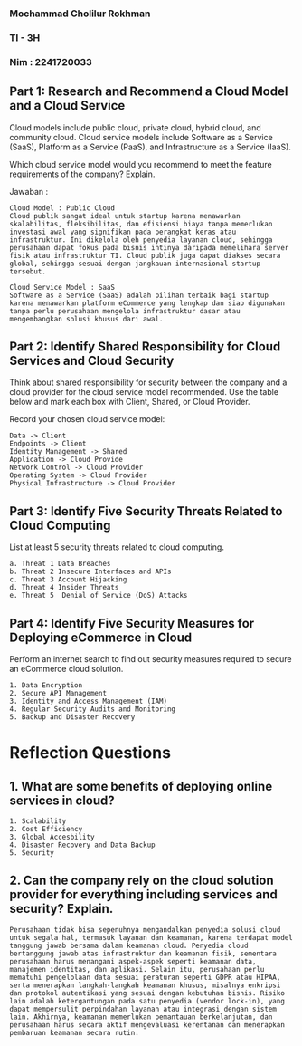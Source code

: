### Mochammad Cholilur Rokhman

### TI - 3H

### Nim : 2241720033

## Part 1: Research and Recommend a Cloud Model and a Cloud Service

Cloud models include public cloud, private cloud, hybrid cloud, and community cloud. Cloud service models include Software as a Service (SaaS), Platform as a Service (PaaS), and Infrastructure as a Service (IaaS).

Which cloud service model would you recommend to meet the feature requirements of the company? Explain.

Jawaban : <br>

    Cloud Model : Public Cloud
    Cloud publik sangat ideal untuk startup karena menawarkan skalabilitas, fleksibilitas, dan efisiensi biaya tanpa memerlukan investasi awal yang signifikan pada perangkat keras atau infrastruktur. Ini dikelola oleh penyedia layanan cloud, sehingga perusahaan dapat fokus pada bisnis intinya daripada memelihara server fisik atau infrastruktur TI. Cloud publik juga dapat diakses secara global, sehingga sesuai dengan jangkauan internasional startup tersebut.

    Cloud Service Model : SaaS
    Software as a Service (SaaS) adalah pilihan terbaik bagi startup karena menawarkan platform eCommerce yang lengkap dan siap digunakan tanpa perlu perusahaan mengelola infrastruktur dasar atau mengembangkan solusi khusus dari awal.

## Part 2: Identify Shared Responsibility for Cloud Services and Cloud Security

Think about shared responsibility for security between the company and a cloud provider for the cloud service model recommended. Use the table below and mark each box with Client, Shared, or Cloud Provider.

Record your chosen cloud service model:

    Data -> Client
    Endpoints -> Client
    Identity Management -> Shared
    Application -> Cloud Provide
    Network Control -> Cloud Provider
    Operating System -> Cloud Provider
    Physical Infrastructure -> Cloud Provider

## Part 3: Identify Five Security Threats Related to Cloud Computing

List at least 5 security threats related to cloud computing.

    a. Threat 1 Data Breaches
    b. Threat 2 Insecure Interfaces and APIs
    c. Threat 3 Account Hijacking
    d. Threat 4 Insider Threats
    e. Threat 5  Denial of Service (DoS) Attacks

## Part 4: Identify Five Security Measures for Deploying eCommerce in Cloud

Perform an internet search to find out security measures required to secure an eCommerce cloud solution.

    1. Data Encryption
    2. Secure API Management
    3. Identity and Access Management (IAM)
    4. Regular Security Audits and Monitoring
    5. Backup and Disaster Recovery

# Reflection Questions

## 1. What are some benefits of deploying online services in cloud?

    1. Scalability
    2. Cost Efficiency
    3. Global Accesbility
    4. Disaster Recovery and Data Backup
    5. Security

## 2. Can the company rely on the cloud solution provider for everything including services and security? Explain.

    Perusahaan tidak bisa sepenuhnya mengandalkan penyedia solusi cloud untuk segala hal, termasuk layanan dan keamanan, karena terdapat model tanggung jawab bersama dalam keamanan cloud. Penyedia cloud bertanggung jawab atas infrastruktur dan keamanan fisik, sementara perusahaan harus menangani aspek-aspek seperti keamanan data, manajemen identitas, dan aplikasi. Selain itu, perusahaan perlu mematuhi pengelolaan data sesuai peraturan seperti GDPR atau HIPAA, serta menerapkan langkah-langkah keamanan khusus, misalnya enkripsi dan protokol autentikasi yang sesuai dengan kebutuhan bisnis. Risiko lain adalah ketergantungan pada satu penyedia (vendor lock-in), yang dapat mempersulit perpindahan layanan atau integrasi dengan sistem lain. Akhirnya, keamanan memerlukan pemantauan berkelanjutan, dan perusahaan harus secara aktif mengevaluasi kerentanan dan menerapkan pembaruan keamanan secara rutin.
